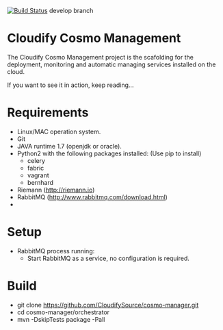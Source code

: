 [![Build Status](https://secure.travis-ci.org/CloudifySource/cosmo-manager.png?branch=develop)](http://travis-ci.org/CloudifySource/cosmo-manager) develop branch

# Cloudify Cosmo Management #

The Cloudify Cosmo Management project is the scafolding for the deployment, monitoring and automatic managing services 
installed on the cloud.


If you want to see it in action, keep reading...

Requirements
============

- Linux/MAC operation system.
- Git
- JAVA runtime 1.7 (openjdk or oracle).
- Python2 with the following packages installed: (Use pip to install)
	- celery
	- fabric
    - vagrant
    - bernhard
- Riemann (http://riemann.io)
- RabbitMQ (http://www.rabbitmq.com/download.html)
- 


Setup
=====

- RabbitMQ process running:	
	- Start RabbitMQ as a service, no configuration is required.


Build
=====

- git clone https://github.com/CloudifySource/cosmo-manager.git
- cd cosmo-manager/orchestrator
- mvn -DskipTests package -Pall
